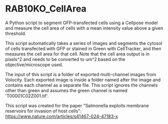 # RAB10KO_CellArea
A Python script to segment GFP-transfected cells using a Cellpose model and measure the cell area of cells with a mean intensity value above a given threshold.

This script automatically takes a series of images and segments the cytosol of cells transfected with GFP or stained in Green with CellTracker, and then measures the cell area for that cell. Note that the cell area output is in pixels^2 and needs to be converted to um^2 based on the objective/microscope used.

The input of this script is a folder of exported multi-channel images from Volocity. Each exported image is inside a folder named after the image and contains each channel as a separate file. This script ignores the channels other than green and assumes the green channel is named 'T00001C02Z001.tif'.

This script was created for the paper "Salmonella exploits membrane reservoirs for invasion of host cells": 
https://www.nature.com/articles/s41467-024-47183-x
